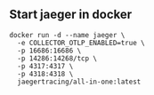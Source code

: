 ## Start jaeger in docker
```
docker run -d --name jaeger \
  -e COLLECTOR_OTLP_ENABLED=true \
  -p 16686:16686 \
  -p 14286:14268/tcp \
  -p 4317:4317 \
  -p 4318:4318 \
  jaegertracing/all-in-one:latest
```